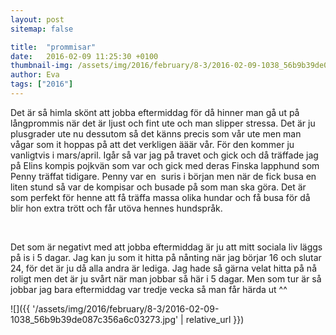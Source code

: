 ```yaml
---
layout: post
sitemap: false

title:  "prommisar"
date:   2016-02-09 11:25:30 +0100
thumbnail-img: /assets/img/2016/february/8-3/2016-02-09-1038_56b9b39de087c356a6c03273.jpg
author: Eva
tags: ["2016"]
---
```


Det är så himla skönt att jobba eftermiddag för då hinner man gå ut på långprommis när det är ljust och fint ute och man slipper stressa. Det är ju plusgrader ute nu dessutom så det känns precis som vår ute men man vågar som it hoppas på att det verkligen ääär vår. För den kommer ju vanligtvis i mars/april. Igår så var jag på travet och gick och då träffade jag på Elins kompis pojkvän som var och gick med deras Finska lapphund som Penny träffat tidigare. Penny var en  suris i början men när de fick busa en liten stund så var de kompisar och busade på som man ska göra. Det är som perfekt för henne att få träffa massa olika hundar och få busa för då blir hon extra trött och får utöva hennes hundspråk.




 




Det som är negativt med att jobba eftermiddag är ju att mitt sociala liv läggs på is i 5 dagar. Jag kan ju som it hitta på nånting när jag börjar 16 och slutar 24, för det är ju då alla andra är lediga. Jag hade så gärna velat hitta på nå roligt men det är ju svårt när man jobbar så här i 5 dagar. Men som tur är så jobbar jag bara eftermiddag var tredje vecka så man får härda ut ^^

![]({{ '/assets/img/2016/february/8-3/2016-02-09-1038_56b9b39de087c356a6c03273.jpg'  | relative_url }})

